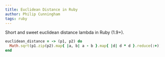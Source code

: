 ```yaml
---
title: Euclidean Distance in Ruby
author: Philip Cunningham
tags: ruby
---
```


Short and sweet euclidean distance lambda in Ruby (1.9+).

``` ruby
euclidean_distance = -> (p1, p2) do
  Math.sqrt(p1.zip(p2).map{ |a, b| a - b }.map{ |d| d * d }.reduce(:+))
end
```
